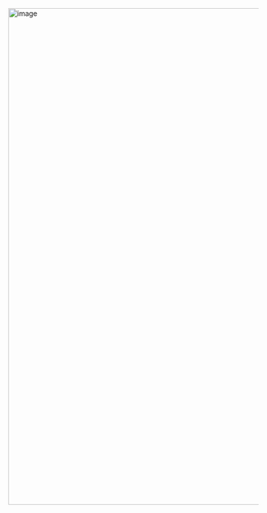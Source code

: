 <img width="959" height="999" alt="image" src="https://github.com/user-attachments/assets/578911dc-15d1-46a6-b101-a16399a4681a" />
